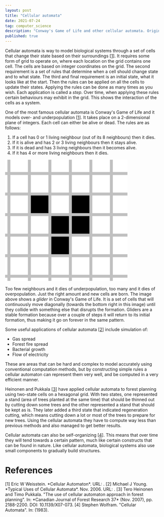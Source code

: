 ```yaml
---
layout: post
title: "Cellular automata"
date: 2021-07-24
tag: computer_science
description: "Conway's Game of Life and other cellular automata. Originally a school essay."
published: true
---
```


Cellular automata is way to model biological systems through a set of cells that change their state based on their surroundings [[1](#cellular)]. It requires some form of grid to operate on, where each location on the grid contains one cell. The cells are based on integer coordinates on the grid. The second requirement is a set of rules that determine when a cell should change state and to what state. The third and final requirement is an initial state, what it looks like at the start. Then the rules can be applied on all the cells to update their states.  Applying the rules can be done as many times as you wish. Each application is called a *step*. Over time, when applying these rules certain behaviours may exhibit in the grid. This shows the interaction of the cells as a system.

One of the most famous cellular automata is Conway's Game of Life and it models over- and underpopulation [[1](#cellular)]. It takes place on a 2-dimensional plane of integers. Each cell can either be alive or dead.  The rules are as follows:

1.  If a cell has 0 or 1 living neighbour (out of its 8 neighbours) then it dies.
2.  If it is alive and has 2 or 3 living neighbours then it stays alive.
3.  If it is dead and has 3 living neighbours then it becomes alive.
4.  If it has 4 or more living neighbours then it dies.

![A glider in Conway's Game of Life](/assets/images/cellular-automata-glider.png)

Too few neighbours and it dies of underpopulation, too many and it dies of overpopulation. Just the right amount and new cells are born. The image above shows a *glider* in Conway's Game of Life. It is a set of cells that will continuously move diagonally (towards the bottom right in this image) until they collide with something else that disrupts the formation. Gliders are a stable formation because over a couple of steps it will return to its initial formation, thus making it go on forever in the same pattern.

Some useful applications of cellular automata [[2](#uses)] include simulation
of:

-   Gas spread
-   Forest fire spread
-   Bacterial growth
-   Flow of electricity

These are areas that can be hard and complex to model accurately using conventional computation methods, but by constructing simple rules a cellular automaton can represent them very well, and be computed in a very efficient manner.

Heinonen and Pukkala [[3](#trees)] have applied cellular automata to forest planning using two-state cells on a hexagonal grid. With two states, one represented a stand (area of trees planted at the same time) that should be thinned out by cutting down some trees and the other represented a stand that should be kept as is. They later added a third state that indicated regeneration cutting, which means cutting down a lot or most of the trees to prepare for new trees. Using the cellular automata they have to compute way less than previous methods and also managed to get better results.

Cellular automata can also be self-organizing [[4](#stephen)]. This means that over time they will tend towards a certain pattern, much like certain constructs that can be found in nature. Like cellular automata, biological systems also use small components to gradually build structures.

# References
<a name="cellular"/>
[1] Eric W Weisstein. *Cellular Automaton*. URL: <https://mathworld.wolfram.com/CellularAutomaton.html>.

<a name="uses"/>
[2] Michael J Young. *Typical Uses of Cellular Automata*. Nov. 2006. URL: <http://www.mjyonline.com/CellularAutomataUses.htm>.

<a name="trees"/>
[3] Tero Heinonen and Timo Pukkala. "The use of cellular automaton approach in forest planning". In: *Canadian Journal of Forest Research 37* (Nov. 2007), pp. 2188-2200. DOI: 10.1139/X07-073.

<a name="stephen"/>
[4] Stephen Wolfram. "Cellular Automata". In: (1983).
